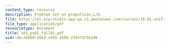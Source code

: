 ```yaml
---
content_type: resource
description: Problem set on propulsion,L/D.
file: https://ol-ocw-studio-app-qa.s3.amazonaws.com/courses/16-01-unified-engineering-i-ii-iii-iv-fall-2005-spring-2006/dbc16000e66da565350b23d47475b198_u01_ps01_fall03.pdf
file_type: application/pdf
resourcetype: Document
title: u01_ps01_fall03.pdf
uid: dbc16000-e66d-a565-350b-23d47475b198
---
```

